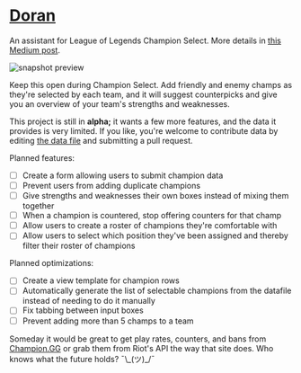 # [Doran](http://champion-select-assistant.herokuapp.com/)
An assistant for League of Legends Champion Select. More details in [this Medium post](https://medium.com/@DawnPaladin/making-a-champion-select-assistant-for-league-of-legends-626d3fd07573#.duhl0vpk4).

![snapshot preview](http://champion-select-assistant.herokuapp.com/readme-snapshot.png)

Keep this open during Champion Select. Add friendly and enemy champs as they're selected by each team, and it will suggest counterpicks and give you an overview of your team's strengths and weaknesses.

This project is still in **alpha;** it wants a few more features, and the data it provides is very limited. If you like, you're welcome to contribute data by editing [the data file](https://github.com/DawnPaladin/Doran/blob/master/champ_data.json) and submitting a pull request.

Planned features:

- [ ] Create a form allowing users to submit champion data
- [ ] Prevent users from adding duplicate champions
- [ ] Give strengths and weaknesses their own boxes instead of mixing them together
- [ ] When a champion is countered, stop offering counters for that champ
- [ ] Allow users to create a roster of champions they're comfortable with
- [ ] Allow users to select which position they've been assigned and thereby filter their roster of champions

Planned optimizations:

- [ ] Create a view template for champion rows
- [ ] Automatically generate the list of selectable champions from the datafile instead of needing to do it manually
- [ ] Fix tabbing between input boxes
- [ ] Prevent adding more than 5 champs to a team

Someday it would be great to get play rates, counters, and bans from [Champion.GG](http://champion.gg) or grab them from Riot's API the way that site does. Who knows what the future holds? ¯\\\_(ツ)_/¯
